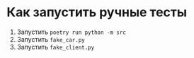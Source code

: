 # Как запустить ручные тесты
1. Запустить `poetry run python -m src`
2. Запустить `fake_car.py`
3. Запустить `fake_client.py`